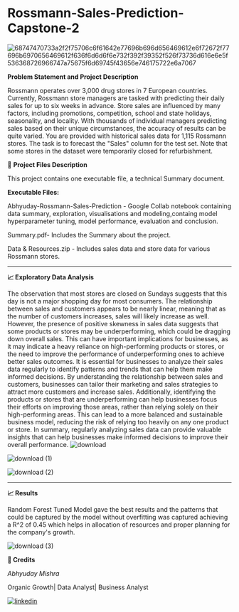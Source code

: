 


# Rossmann-Sales-Prediction-Capstone-2

![68747470733a2f2f75706c6f61642e77696b696d656469612e6f72672f77696b6970656469612f636f6d6d6f6e732f392f39352f526f73736d616e6e5f536368726966747a75675f6d69745f43656e746175722e6a7067](https://user-images.githubusercontent.com/122104510/227505463-90230da9-f5ee-4db7-89e8-c7c95a00e12f.jpg)

**Problem Statement and Project Description**

Rossmann operates over 3,000 drug stores in 7 European countries. Currently, Rossmann store managers are tasked with predicting their daily sales for up to six weeks in advance. Store sales are influenced by many factors, including promotions, competition, school and state holidays, seasonality, and locality. With thousands of individual managers predicting sales based on their unique circumstances, the accuracy of results can be quite varied.
You are provided with historical sales data for 1,115 Rossmann stores. The task is to forecast the "Sales" column for the test set. Note that some stores in the dataset were temporarily closed for refurbishment.

💾 **Project Files Description**

This project contains one executable file, a technical Summary document.

**Executable Files:**

Abhyuday-Rossmann-Sales-Prediction - Google Collab notebook containing data summary, exploration, visualisations and modeling,containg model hyperparameter tuning, model performance, evaluation and conclusion.

Summary.pdf- Includes the Summary about the project.

Data & Resources.zip - Includes sales data and store data for various Rossmann stores.

-----------------------------------------------------
**📈 Exploratory Data Analysis**

The observation that most stores are closed on Sundays suggests that this day is not a major shopping day for most consumers. The relationship between sales and customers appears to be nearly linear, meaning that as the number of customers increases, sales will likely increase as well. However, the presence of positive skewness in sales data suggests that some products or stores may be underperforming, which could be dragging down overall sales. This can have important implications for businesses, as it may indicate a heavy reliance on high-performing products or stores, or the need to improve the performance of underperforming ones to achieve better sales outcomes.
It is essential for businesses to analyze their sales data regularly to identify patterns and trends that can help them make informed decisions. By understanding the relationship between sales and customers, businesses can tailor their marketing and sales strategies to attract more customers and increase sales. Additionally, identifying the products or stores that are underperforming can help businesses focus their efforts on improving those areas, rather than relying solely on their high-performing areas. This can lead to a more balanced and sustainable business model, reducing the risk of relying too heavily on any one product or store. In summary, regularly analyzing sales data can provide valuable insights that can help businesses make informed decisions to improve their overall performance.
![download](https://user-images.githubusercontent.com/122104510/227507515-fb15ba26-df81-44bf-946d-52a84cef9a59.png)

![download (1)](https://user-images.githubusercontent.com/122104510/227507599-29b9da8b-3d22-44c7-bcd4-877f812cc09e.png)

![download (2)](https://user-images.githubusercontent.com/122104510/227507649-2139b004-6c80-4acc-8e24-a9ddfcb3243f.png)

___________________________________________________________


**📈 Results**

Random Forest Tuned Model gave the best results and the patterns that could be captured by the model without overfitting was captured achieving a R^2 of 0.45 which helps in allocation of resources and proper planning for the company's growth.

![download (3)](https://user-images.githubusercontent.com/122104510/227508799-409716be-9cac-4675-8227-e915db78ec0c.png)

**📜 Credits**

_Abhyuday Mishra_

Organic Growth| Data Analyst| Business Analyst








[![linkedin](https://img.shields.io/badge/linkedin-0A66C2?style=for-the-badge&logo=linkedin&logoColor=white)](https://www.linkedin.com/in/abhyuday-mishra)


